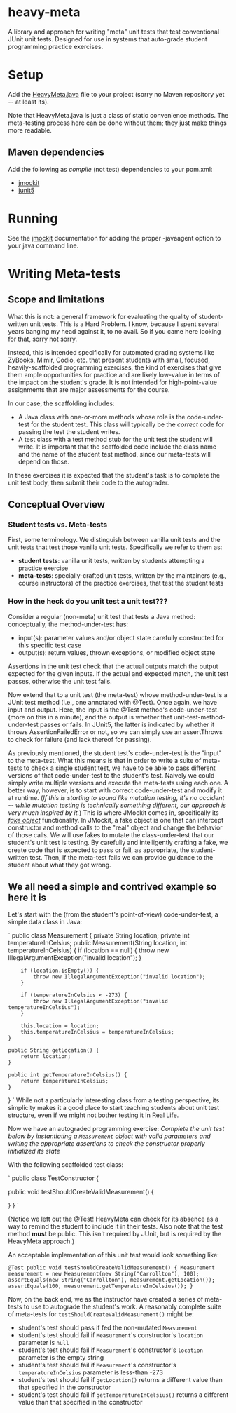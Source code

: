 # heavy-meta
A library and approach for writing "meta" unit tests that test conventional JUnit unit tests. Designed for use in systems that auto-grade student programming practice exercises.

# Setup

Add the [HeavyMeta.java](https://github.com/lewisb42/heavy-meta/blob/main/src/main/java/org/doubleoops/heavymeta/HeavyMeta.java) file to your project (sorry no Maven repository yet -- at least its).

Note that HeavyMeta.java is just a class of static convenience methods. The meta-testing process here can be done without them; they just make things more readable.

## Maven dependencies

Add the following as *compile* (not test) dependencies to your pom.xml:

- [jmockit](https://mvnrepository.com/artifact/org.jmockit/jmockit)
- [junit5](https://mvnrepository.com/artifact/org.junit.jupiter/junit-jupiter)

# Running
See the [jmockit](https://jmockit.github.io/tutorial/Introduction.html#runningTests) documentation for adding the proper -javaagent option to your java command line.

# Writing Meta-tests

## Scope and limitations

What this is not: a general framework for evaluating the quality of student-written unit tests. This is a Hard Problem. I know, because I spent several years banging my head against it, to no avail. So if you came here looking for that, sorry not sorry.

Instead, this is intended specifically for automated grading systems like ZyBooks, Mimir, Codio, etc. that present students with small, focused, heavily-scaffolded programming exercises, the kind of exercises that give them ample opportunities for practice and are likely low-value in terms of the impact on the student's grade. It is not intended for high-point-value assignments that are major assessments for the course.

In our case, the scaffolding includes:

- A Java class with one-or-more methods whose role is the code-under-test for the student test. This class will typically be the *correct* code for passing the test the student writes.
- A test class with a test method stub for the unit test the student will write. It is important that the scaffolded code include the class name and the name of the student test method, since our meta-tests will depend on those.

In these exercises it is expected that the student's task is to complete the unit test body, then submit their code to the autograder.

## Conceptual Overview

### Student tests vs. Meta-tests

First, some terminology. We distinguish between vanilla unit tests and the unit tests that test those vanilla unit tests. Specifically we refer to them as:
- **student tests**: vanilla unit tests, written by students attempting a practice exercise
- **meta-tests**: specially-crafted unit tests, written by the maintainers (e.g., course instructors) of the practice exercises, that test the student tests

### How in the heck do you unit test a unit test???

Consider a regular (non-meta) unit test that tests a Java method: conceptually, the method-under-test has:

- input(s): parameter values and/or object state carefully constructed for this specific test case
- output(s): return values, thrown exceptions, or modified object state

Assertions in the unit test check that the actual outputs match the output expected for the given inputs. If the actual and expected match, the unit test passes, otherwise the unit test fails.

Now extend that to a unit test (the meta-test) whose method-under-test is a JUnit test method (i.e., one annotated with @Test). Once again, we have input and output. Here, the input is the @Test method's code-under-test (more on this in a minute), and the output is whether that unit-test-method-under-test passes or fails. In JUnit5, the latter is indicated by whether it throws AssertionFailedError or not, so we can simply use an assertThrows to check for failure (and lack thereof for passing).

As previously mentioned, the student test's code-under-test is the "input" to the meta-test. What this means is that in order to write a suite of meta-tests to check a single student test, we have to be able to pass different versions of that code-under-test to the student's test. Naively we could simply write multiple versions and execute the meta-tests using each one. A better way, however, is to start with correct code-under-test and modify it at runtime. (*If this is starting to sound like mutation testing, it's no accident -- while mutation testing is technically something different, our approach is very much inspired by it.*) This is where JMockit comes in, specifically its [*fake object*](https://jmockit.github.io/tutorial/Faking.html) functionality. In JMockit, a fake object is one that can intercept constructor and method calls to the "real" object and change the behavior of those calls. We will use fakes to mutate the class-under-test that our student's unit test is testing. By carefully and intelligently crafting a fake, we create code that is expected to pass or fail, as appropriate, the student-written test. Then, if the meta-test fails we can provide guidance to the student about what they got wrong.

## We all need a simple and contrived example so here it is

Let's start with the (from the student's point-of-view) code-under-test, a simple data class in Java:

`
public class Measurement {
	private String location;
	private int temperatureInCelsius;
	public Measurement(String location, int temperatureInCelsius) {
		if (location == null) {
			throw new IllegalArgumentException("invalid location");
		}
		
		if (location.isEmpty()) {
			throw new IllegalArgumentException("invalid location");
		}
		
		if (temperatureInCelsius < -273) {
			throw new IllegalArgumentException("invalid temperatureInCelsius");
		}
		
		this.location = location;
		this.temperatureInCelsius = temperatureInCelsius;
	}
  
	public String getLocation() {
		return location;
	}
  
	public int getTemperatureInCelsius() {
		return temperatureInCelsius;
	}
}
`
While not a particularly interesting class from a testing perspective, its simplicity makes it a good place to start teaching students about unit test structure, even if we might not bother testing it In Real Life.

Now we have an autograded programming exercise: *Complete the unit test below by instantiating a `Measurement` object with valid parameters and writing the appropriate assertions to check the constructor properly initialized its state*

With the following scaffolded test class:

`
public class TestConstructor {
	
  public void testShouldCreateValidMeasurement() {

  }
}
`

(Notice we left out the @Test! HeavyMeta can check for its absence as a way to remind the student to include it in their tests. Also note that the test method **must** be public. This isn't required by JUnit, but is required by the HeavyMeta approach.)

An acceptable implementation of this unit test would look something like:

`
@Test
public void testShouldCreateValidMeasurement() {
  Measurement measurement = new Measurement(new String("Carrollton"), 100);
  assertEquals(new String("Carrollton"), measurement.getLocation());
  assertEquals(100, measurement.getTemperatureInCelsius());
}
`

Now, on the back end, we as the instructor have created a series of meta-tests to use to autograde the student's work. A reasonably complete suite of meta-tests for `testShouldCreateValidMeasurement()` might be:

- student's test should pass if fed the non-mutated `Measurement`
- student's test should fail if `Measurement`'s constructor's `location` parameter is `null`
- student's test should fail if `Measurement`'s constructor's `location` parameter is the empty string
- student's test should fail if `Measurement`'s constructor's `temperatureInCelsius` parameter is less-than -273
- student's test should fail if `getLocation()` returns a different value than that specified in the constructor
- student's test should fail if `getTemperatureInCelsius()` returns a different value than that specified in the constructor
